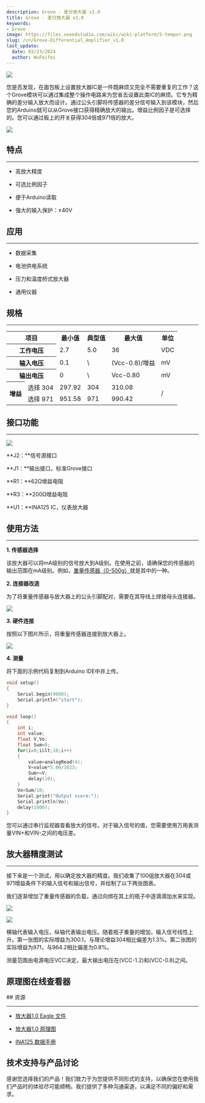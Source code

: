 ```yaml
---
description: Grove - 差分放大器 v1.0
title: Grove - 差分放大器 v1.0
keywords:
- Grove
image: https://files.seeedstudio.com/wiki/wiki-platform/S-tempor.png
slug: /cn/Grove-Differential_Amplifier_v1.0
last_update:
  date: 03/23/2024
  author: WuFeifei
---
```


<!-- ---
name: Grove - Differential Amplifier v1.0
category: Sensor
bzurl: https://www.seeedstudio.com/Grove-Differential-Amplifier-p-1284.html
oldwikiname:  Grove - Differential Amplifier v1.0
prodimagename:  Amplifier_V2.jpg
surveyurl: https://www.research.net/r/Grove-Differential_Amplifier_v1
sku:    103020016
--- -->
![](https://files.seeedstudio.com/wiki/Grove-Differential_Amplifier_v1.0/img/Amplifier_V2.jpg)

您是否发现，在面包板上设置放大器IC是一件既麻烦又完全不需要重复的工作？这个Grove模块可以通过集成整个操作电路来为您省去设置此类IC的麻烦。它专为精确的差分输入放大而设计。通过公头引脚将传感器的差分信号输入到该模块，然后您的Arduino就可以从Grove接口获得精确放大的输出。增益比例因子是可选择的。您可以通过板上的开关获得304倍或971倍的放大。

[![](https://files.seeedstudio.com/wiki/Seeed-WiKi/docs/images/300px-Get_One_Now_Banner-ragular.png)](https://www.seeedstudio.com/Grove-Differential-Amplifier-p-1284.html)

## 特点

---

* 高放大精度

* 可选比例因子
* 便于Arduino读取
* 强大的输入保护：±40V

## 应用

---

* 数据采集

* 电池供电系统
* 压力和温度桥式放大器
* 通用仪器

## 规格

---
<table  cellspacing="0" width="80%">
<tr>
<th colspan="2" scope="col"> 项目
</th>
<th scope="col"> 最小值
</th>
<th scope="col"> 典型值
</th>
<th scope="col"> 最大值
</th>
<th scope="col"> 单位
</th></tr>
<tr>
<th colspan="2" scope="row"> 工作电压
</th>
<td> 2.7
</td>
<td> 5.0
</td>
<td> 36
</td>
<td> VDC
</td></tr>
<tr>
<th colspan="2" scope="row"> 输入电压
    </th>
<td> 0.1
</td>
<td> \
</td>
<td> (Vcc-0.8)/增益
</td>
<td> mV
</td></tr>
<tr>
<th colspan="2" scope="row"> 输出电压
</th>
<td> 0
</td>
<td> \
</td>
<td> Vcc-0.80
</td>
<td> mV
</td></tr>
<tr>
<th rowspan="2"> 增益
</th>
<td> 选择 304
</td>
<td> 297.92
</td>
<td> 304
</td>
<td> 310.08
</td>
<td colspan="2" rowspan="2"> /
</td></tr>
<tr>
<td> 选择 971
</td>
<td> 951.58
</td>
<td> 971
</td>
<td> 990.42
</td></tr></table>

## 接口功能

---
![](https://files.seeedstudio.com/wiki/Grove-Differential_Amplifier_v1.0/img/Amplifier_Interface3.jpg)

**J2：**信号源接口

**J1：**输出接口，标准Grove接口

**R1：**62Ω增益电阻

**R3：**200Ω增益电阻

**U1：**INA125 IC，仪表放大器

## 使用方法

---
**1. 传感器选择**

该放大器可以将mA级别的信号放大到A级别。在使用之前，请确保您的传感器的输出范围在mA级别。例如，[重量传感器（0-500g）](https://yiyan.baidu.com/Weight_Sensor_Load_Cell_0-500g)就是其中的一种。

**2. 连接器改造**

为了将重量传感器与放大器上的公头引脚配对，需要在其导线上焊接母头连接器。

![](https://files.seeedstudio.com/wiki/Grove-Differential_Amplifier_v1.0/img/Solder.jpg)

**3. 硬件连接**

按照以下图片所示，将重量传感器连接到放大器上。

![](https://files.seeedstudio.com/wiki/Grove-Differential_Amplifier_v1.0/img/Connect5.jpg)

**4. 测量**

将下面的示例代码复制到Arduino IDE中并上传。

```cpp
void setup()
{
    Serial.begin(9600);
    Serial.println("start");
}

void loop()
{
    int i;
    int value;
    float V,Vo;
    float Sum=0;
    for(i=0;i&lt;10;i++)
    {
        value=analogRead(4);
        V=value*5.00/1023;
        Sum+=V;
        delay(10);
    }
    Vo=Sum/10;
    Serial.print("Output score:");
    Serial.println(Vo);
    delay(1000);
}
```

您可以通过串行监视器查看放大的信号。对于输入信号的值，您需要使用万用表测量VIN+和VIN-之间的电压差。

## 放大器精度测试

---
接下来是一个测试，用以确定放大器的精度。我们收集了100组放大器在304或971增益条件下的输入信号和输出信号，并绘制了以下两张图表。

我们逐渐增加了重量传感器的负载，通过向绑在其上的瓶子中逐滴滴加水来实现。

![](https://files.seeedstudio.com/wiki/Grove-Differential_Amplifier_v1.0/img/TEST_Score1.jpg)

![](https://files.seeedstudio.com/wiki/Grove-Differential_Amplifier_v1.0/img/Test_Score_Picture2.jpg)

横轴代表输入电压，纵轴代表输出电压。随着瓶子重量的增加，输入信号线性上升。第一张图的实际增益为300.1，与理论增益304相比偏差为1.3%。第二张图的实际增益为971，与964.2相比偏差为0.8%。

测量范围由电源电压VCC决定，最大输出电压在(VCC-1.2)和(VCC-0.8)之间。

## 原理图在线查看器

<div className="altium-ecad-viewer" data-project-src="https://files.seeedstudio.com/wiki/Grove-Differential_Amplifier_v1.0/res/Amplifier_eagle_file.zip" style={{borderRadius: '0px 0px 4px 4px', height: 500, borderStyle: 'solid', borderWidth: 1, borderColor: 'rgb(241, 241, 241)', overflow: 'hidden', maxWidth: 1280, maxHeight: 700, boxSizing: 'border-box'}}>
</div>
## 资源

---

* [放大器1.0 Eagle 文件](https://files.seeedstudio.com/wiki/Grove-Differential_Amplifier_v1.0/res/Amplifier_eagle_file.zip)

* [放大器1.0 原理图](https://files.seeedstudio.com/wiki/Grove-Differential_Amplifier_v1.0/res/Amplifier.pdf)

* [INA125 数据手册](https://files.seeedstudio.com/wiki/Grove-Differential_Amplifier_v1.0/res/INA125.pdf)

## 技术支持与产品讨论

感谢您选择我们的产品！我们致力于为您提供不同形式的支持，以确保您在使用我们产品时的体验尽可能顺畅。我们提供了多种沟通渠道，以满足不同的偏好和需求。

<div class="button_tech_support_container">
<a href="https://forum.seeedstudio.com/" class="button_forum"></a> 
<a href="https://www.seeedstudio.com/contacts" class="button_email"></a>
</div>

<div class="button_tech_support_container">
<a href="https://discord.gg/eWkprNDMU7" class="button_discord"></a> 
<a href="https://github.com/Seeed-Studio/wiki-documents/discussions/69" class="button_discussion"></a>
</div>
